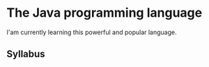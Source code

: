 # The Java programming language

I'am currently learning this powerful and popular language.

## Syllabus
